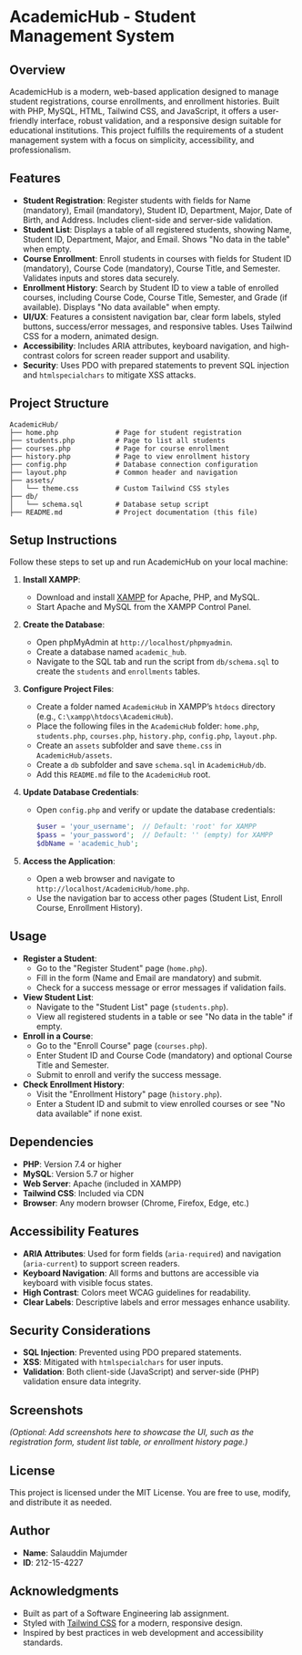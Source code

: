 # AcademicHub - Student Management System

## Overview
AcademicHub is a modern, web-based application designed to manage student registrations, course enrollments, and enrollment histories. Built with PHP, MySQL, HTML, Tailwind CSS, and JavaScript, it offers a user-friendly interface, robust validation, and a responsive design suitable for educational institutions. This project fulfills the requirements of a student management system with a focus on simplicity, accessibility, and professionalism.

## Features
- **Student Registration**: Register students with fields for Name (mandatory), Email (mandatory), Student ID, Department, Major, Date of Birth, and Address. Includes client-side and server-side validation.
- **Student List**: Displays a table of all registered students, showing Name, Student ID, Department, Major, and Email. Shows "No data in the table" when empty.
- **Course Enrollment**: Enroll students in courses with fields for Student ID (mandatory), Course Code (mandatory), Course Title, and Semester. Validates inputs and stores data securely.
- **Enrollment History**: Search by Student ID to view a table of enrolled courses, including Course Code, Course Title, Semester, and Grade (if available). Displays "No data available" when empty.
- **UI/UX**: Features a consistent navigation bar, clear form labels, styled buttons, success/error messages, and responsive tables. Uses Tailwind CSS for a modern, animated design.
- **Accessibility**: Includes ARIA attributes, keyboard navigation, and high-contrast colors for screen reader support and usability.
- **Security**: Uses PDO with prepared statements to prevent SQL injection and `htmlspecialchars` to mitigate XSS attacks.

## Project Structure
```
AcademicHub/
├── home.php              # Page for student registration
├── students.php          # Page to list all students
├── courses.php           # Page for course enrollment
├── history.php           # Page to view enrollment history
├── config.php            # Database connection configuration
├── layout.php            # Common header and navigation
├── assets/
│   └── theme.css         # Custom Tailwind CSS styles
├── db/
│   └── schema.sql        # Database setup script
├── README.md             # Project documentation (this file)
```

## Setup Instructions
Follow these steps to set up and run AcademicHub on your local machine:

1. **Install XAMPP**:
   - Download and install [XAMPP](https://www.apachefriends.org/) for Apache, PHP, and MySQL.
   - Start Apache and MySQL from the XAMPP Control Panel.

2. **Create the Database**:
   - Open phpMyAdmin at `http://localhost/phpmyadmin`.
   - Create a database named `academic_hub`.
   - Navigate to the SQL tab and run the script from `db/schema.sql` to create the `students` and `enrollments` tables.

3. **Configure Project Files**:
   - Create a folder named `AcademicHub` in XAMPP’s `htdocs` directory (e.g., `C:\xampp\htdocs\AcademicHub`).
   - Place the following files in the `AcademicHub` folder: `home.php`, `students.php`, `courses.php`, `history.php`, `config.php`, `layout.php`.
   - Create an `assets` subfolder and save `theme.css` in `AcademicHub/assets`.
   - Create a `db` subfolder and save `schema.sql` in `AcademicHub/db`.
   - Add this `README.md` file to the `AcademicHub` root.

4. **Update Database Credentials**:
   - Open `config.php` and verify or update the database credentials:
     ```php
     $user = 'your_username';  // Default: 'root' for XAMPP
     $pass = 'your_password';  // Default: '' (empty) for XAMPP
     $dbName = 'academic_hub';
     ```

5. **Access the Application**:
   - Open a web browser and navigate to `http://localhost/AcademicHub/home.php`.
   - Use the navigation bar to access other pages (Student List, Enroll Course, Enrollment History).

## Usage
- **Register a Student**:
  - Go to the "Register Student" page (`home.php`).
  - Fill in the form (Name and Email are mandatory) and submit.
  - Check for a success message or error messages if validation fails.
- **View Student List**:
  - Navigate to the "Student List" page (`students.php`).
  - View all registered students in a table or see "No data in the table" if empty.
- **Enroll in a Course**:
  - Go to the "Enroll Course" page (`courses.php`).
  - Enter Student ID and Course Code (mandatory) and optional Course Title and Semester.
  - Submit to enroll and verify the success message.
- **Check Enrollment History**:
  - Visit the "Enrollment History" page (`history.php`).
  - Enter a Student ID and submit to view enrolled courses or see "No data available" if none exist.

## Dependencies
- **PHP**: Version 7.4 or higher
- **MySQL**: Version 5.7 or higher
- **Web Server**: Apache (included in XAMPP)
- **Tailwind CSS**: Included via CDN
- **Browser**: Any modern browser (Chrome, Firefox, Edge, etc.)

## Accessibility Features
- **ARIA Attributes**: Used for form fields (`aria-required`) and navigation (`aria-current`) to support screen readers.
- **Keyboard Navigation**: All forms and buttons are accessible via keyboard with visible focus states.
- **High Contrast**: Colors meet WCAG guidelines for readability.
- **Clear Labels**: Descriptive labels and error messages enhance usability.

## Security Considerations
- **SQL Injection**: Prevented using PDO prepared statements.
- **XSS**: Mitigated with `htmlspecialchars` for user inputs.
- **Validation**: Both client-side (JavaScript) and server-side (PHP) validation ensure data integrity.

## Screenshots
*(Optional: Add screenshots here to showcase the UI, such as the registration form, student list table, or enrollment history page.)*

## License
This project is licensed under the MIT License. You are free to use, modify, and distribute it as needed.

## Author
- **Name**: Salauddin Majumder
- **ID**: 212-15-4227

## Acknowledgments
- Built as part of a Software Engineering lab assignment.
- Styled with [Tailwind CSS](https://tailwindcss.com/) for a modern, responsive design.
- Inspired by best practices in web development and accessibility standards.
